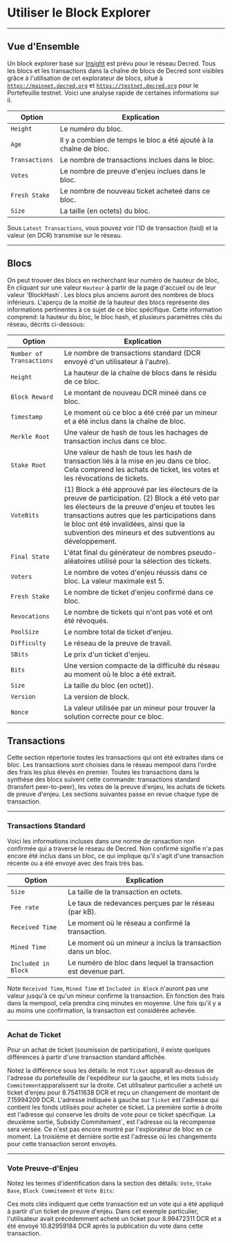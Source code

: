 # **<i class="fa fa-cubes"></i> Utiliser le Block Explorer**

---

## **<i class="fa fa-info-circle"></i> Vue d'Ensemble**

Un block explorer basé sur
[Insight](https://github.com/bitpay/insight-ui) est prévu pour le réseau Decred. Tous les blocs et les transactions dans la chaîne de blocs de Decred
sont visibles grâce à l'utilisation de cet explorateur de blocs, situé à
[`https://mainnet.decred.org`](https://mainnet.decred.org) et
[`https://testnet.decred.org`](https://testnet.decred.org) pour le
Portefeuille testnet. Voici une analyse rapide de certaines informations sur
il.

Option         | Explication
---            | ---
`Height`       | Le numéro du bloc.
`Age`          | Il y a combien de temps le bloc a été ajouté à la chaîne de bloc.
`Transactions` | Le nombre de transactions inclues dans le bloc.
`Votes`        | Le nombre de preuve d'enjeu inclues dans le bloc.
`Fresh Stake`  | Le nombre de nouveau ticket acheteé dans ce bloc.
`Size`         | La taille (en octets) du bloc.

Sous `Latest Transactions`, vous pouvez voir l'ID de transaction (txid) et la valeur (en DCR) transmise sur le réseau.

---

## **<i class="fa fa-cube"></i> Blocs**

On peut trouver des blocs en recherchant leur numéro de hauteur de bloc,
En cliquant sur une valeur `Hauteur` à partir de la page d'accueil ou de leur
valeur 'BlockHash`. Les blocs plus anciens auront des nombres de blocs inférieurs. L'aperçu de la moitié de la hauteur des blocs représente des informations pertinentes à ce sujet de ce bloc spécifique. Cette information comprend: la hauteur du bloc, le bloc hash, et plusieurs paramètres clés du réseau, décrits ci-dessous:

Option                   | Explication
---                      | ---
`Number of Transactions` | Le nombre de transactions standard (DCR envoyé d'un utilisateur à l'autre).
`Height`                 | La hauteur de la chaîne de blocs dans le résidu de ce bloc.
`Block Reward`           | Le montant de nouveau DCR mineé dans ce bloc.
`Timestamp`              | Le moment où ce bloc a été créé par un mineur et a été inclus dans la chaîne de bloc.
`Merkle Root`            | Une valeur de hash de tous les hachages de transaction inclus dans ce bloc.
`Stake Root`             | Une valeur de hash de tous les hash de transaction liés à la mise en jeu dans ce bloc. Cela comprend les achats de ticket, les votes et les révocations de tickets.
`VoteBits`               | (1) Block a été approuvé par les électeurs de la preuve de participation. (2) Block a été veto par les électeurs de la preuve d'enjeu et toutes les transactions autres que les participations dans le bloc ont été invalidées, ainsi que la subvention des mineurs et des subventions au développement.
`Final State`            | L'état final du générateur de nombres pseudo-aléatoires utilisé pour la sélection des tickets.
`Voters`                 | Le nombre de votes d'enjeu réussis dans ce bloc. La valeur maximale est 5.
`Fresh Stake`            | Le nombre de ticket d'enjeu confirmé dans ce bloc.
`Revocations`            | Le nombre de tickets qui n'ont pas voté et ont été révoqués.
`PoolSize`               | Le nombre total de ticket d'enjeu.
`Difficulty`             | Le réseau de la preuve de travail.
`SBits`                  | Le prix d'un ticket d'enjeu.
`Bits`                   | Une version compacte de la difficulté du réseau au moment où le bloc a été extrait.
`Size`                   | La taille du bloc (en octet)).
`Version`                | La version de block.
`Nonce`                  | La valeur utilisée par un mineur pour trouver la solution correcte pour ce bloc.

## **<i class="fa fa-exchange"></i> Transactions**

Cette section répertorie toutes les transactions qui ont été extraites dans ce bloc. Les transactions sont choisies dans le réseau mempool dans l'ordre des frais les plus élevés en premier. Toutes les transactions dans la synthèse des blocs suivent cette commande: transactions standard (transfert peer-to-peer),
 les votes de la preuve d'enjeu, les achats de tickets de preuve d'enjeu. Les sections suivantes passe en revue chaque type de transaction.

---

### Transactions Standard

Voici les informations incluses dans une norme de ransaction non confirmée qui a traversé le réseau de Decred. Non confirmé signifie n'a pas encore été inclus dans un bloc, ce qui implique qu'il s'agit d'une transaction récente ou a été envoyé avec des frais très bas.

Option              | Explication
---                 | ---
`Size`              | La taille de la transaction en octets.
`Fee rate`          | Le taux de redevances perçues par le réseau (par kB).
`Received Time`     | Le moment où le réseau a confirmé la transaction.
`Mined Time`        | Le moment où un mineur a inclus la transaction dans un bloc.
`Included in Block` | Le numéro de bloc dans lequel la transaction est devenue part.

Note `Received Time`, `Mined Time` et `Included in Block` n'auront pas une valeur jusqu'à ce qu'un mineur confirme la transaction. En fonction des frais dans la mempool, cela prendra cinq minutes en moyenne. Une fois qu'il y a au moins une confirmation, la transaction est considérée achevée.

---

### Achat de Ticket

Pour un achat de ticket (soumission de participation), il existe quelques différences à partir d'une transaction standard affichée.

Notez la différence sous les détails: le mot `Ticket` apparaît au-dessus de l'adresse du portefeuille de l'expéditeur sur la gauche, et les mots `Subsidy Commitement`apparaîssent sur la droite. Cet utilisateur particulier a acheté un
ticket d'enjeu pour 8.75411638 DCR et reçu un changement de montant de 7.15994209 DCR. L'adresse indiquée à gauche sur `Ticket` est l'adresse qui contient les fonds utilisés pour acheter ce ticket. La première sortie à droite est l'adresse qui conserve les droits de vote pour ce ticket spécifique. La deuxième sortie, Subsidy Commitement`, est l'adresse où la récompense sera versée. Ce n'est pas encore montré par l'explorateur de bloc en ce moment. La troisième et dernière sortie est l'adresse où les changements pour cette transaction seront envoyés.

---

### Vote Preuve-d'Enjeu

Notez les termes d'identification dans la section des détails: `Vote`, `Stake Base`, `Block Commitement` et `Vote Bits`:

Ces mots clés indiquent que cette transaction est un vote qui a été appliqué à partir d'un ticket de preuve d'enjeu. Dans cet exemple particulier, l'utilisateur avait précédemment acheté un ticket pour 8.99472311 DCR et a été
envoyé 10.82959184 DCR après la publication du vote dans cette transaction.
